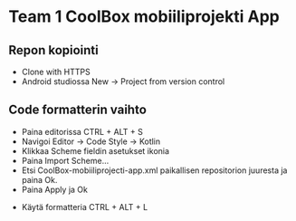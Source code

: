 # Team 1 CoolBox mobiiliprojekti App

## Repon kopiointi
- Clone with HTTPS
- Android studiossa New -> Project from version control

## Code formatterin vaihto
- Paina editorissa CTRL + ALT + S
- Navigoi Editor -> Code Style -> Kotlin
- Klikkaa Scheme fieldin asetukset ikonia
- Paina Import Scheme...
- Etsi CoolBox-mobiiliprojecti-app.xml paikallisen repositorion juuresta ja paina Ok.
- Paina Apply ja Ok

+ Käytä formatteria CTRL + ALT + L
